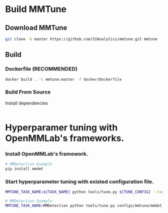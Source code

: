 # Build MMTune

## Download MMTune

```bash
git clone -b master https://github.com/SIAnalytics/mmtune.git mmtune
```
 
## Build

### Dockerfile (RECOMMENDED)
```bash
docker build . -t mmtune:master -f docker/Dockerfile
```

### Build From Source

Install dependencies
```bash
```

# Hyperparamer tuning with OpenMMLab's frameworks.

### Install OpenMMLab's framework.
```bash
# MMDetection Example
pip install mmdet
```

### Start hyperparameter tuning with existed configuration file.
```bash
MMTUNE_TASK_NAME=${TASK_NAME} python tools/tune.py ${TUNE_CONFIG} --task-config ${TASK_CONFIG} [optional arguments]
```


```bash
# MMDetection Example
MMTUNE_TASK_NAME=MMDetection python tools/tune.py configs/mmtune/mmdet_asynchb_nevergrad_pso.py --task-config configs/mmdet/faster_rcnn/faster_rcnn_r50_fpn_1x_coco.py
```